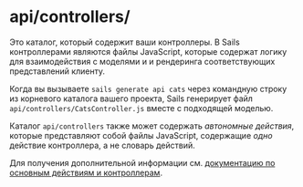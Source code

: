 # api/controllers/

Это каталог, который содержит ваши контроллеры. В Sails контроллерами являются файлы JavaScript, которые содержат логику для взаимодействия с моделями и и рендеринга соответствующих представлений клиенту.

Когда вы вызываете `sails generate api cats` через командную строку из корневого каталога вашего проекта, Sails генерирует файл `api/controllers/CatsController.js` вместе с подходящей моделью.

Каталог `api/controllers` также может содержать _автономные действия_, которые представляют собой файлы JavaScript, содержащие _одно_ действие контроллера, а не словарь действий.

Для получения дополнительной информации см. [документацию по основным действиям и контроллерам](https://sailsjs.com/documentation/concepts/actions-and-controllers).

<docmeta name="displayName" value="controllers">


